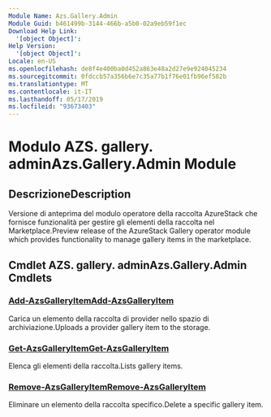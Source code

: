 ```yaml
---
Module Name: Azs.Gallery.Admin
Module Guid: b461499b-3144-466b-a5b0-02a9eb59f1ec
Download Help Link:
  '[object Object]': 
Help Version:
  '[object Object]': 
Locale: en-US
ms.openlocfilehash: de8f4e400ba0d452a863e48a2d27e9e924045234
ms.sourcegitcommit: 0fdccb57a356b6e7c35a77b1f76e01fb96ef582b
ms.translationtype: MT
ms.contentlocale: it-IT
ms.lasthandoff: 05/17/2019
ms.locfileid: "93673403"
---
```

# <span data-ttu-id="34340-101">Modulo AZS. gallery. admin</span><span class="sxs-lookup"><span data-stu-id="34340-101">Azs.Gallery.Admin Module</span></span>
## <span data-ttu-id="34340-102">Descrizione</span><span class="sxs-lookup"><span data-stu-id="34340-102">Description</span></span>
<span data-ttu-id="34340-103">Versione di anteprima del modulo operatore della raccolta AzureStack che fornisce funzionalità per gestire gli elementi della raccolta nel Marketplace.</span><span class="sxs-lookup"><span data-stu-id="34340-103">Preview release of the AzureStack Gallery operator module which provides functionality to manage gallery items in the marketplace.</span></span>

## <span data-ttu-id="34340-104">Cmdlet AZS. gallery. admin</span><span class="sxs-lookup"><span data-stu-id="34340-104">Azs.Gallery.Admin Cmdlets</span></span>
### [<span data-ttu-id="34340-105">Add-AzsGalleryItem</span><span class="sxs-lookup"><span data-stu-id="34340-105">Add-AzsGalleryItem</span></span>](Add-AzsGalleryItem.md)
<span data-ttu-id="34340-106">Carica un elemento della raccolta di provider nello spazio di archiviazione.</span><span class="sxs-lookup"><span data-stu-id="34340-106">Uploads a provider gallery item to the storage.</span></span>

### [<span data-ttu-id="34340-107">Get-AzsGalleryItem</span><span class="sxs-lookup"><span data-stu-id="34340-107">Get-AzsGalleryItem</span></span>](Get-AzsGalleryItem.md)
<span data-ttu-id="34340-108">Elenca gli elementi della raccolta.</span><span class="sxs-lookup"><span data-stu-id="34340-108">Lists gallery items.</span></span>

### [<span data-ttu-id="34340-109">Remove-AzsGalleryItem</span><span class="sxs-lookup"><span data-stu-id="34340-109">Remove-AzsGalleryItem</span></span>](Remove-AzsGalleryItem.md)
<span data-ttu-id="34340-110">Eliminare un elemento della raccolta specifico.</span><span class="sxs-lookup"><span data-stu-id="34340-110">Delete a specific gallery item.</span></span>

